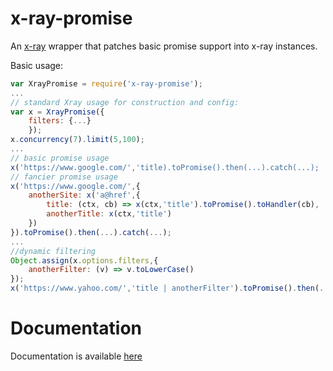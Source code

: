 # x-ray-promise

An [x-ray](https://github.com/lapwinglabs/x-ray) wrapper that patches basic promise support into x-ray instances.

Basic usage:
```js
var XrayPromise = require('x-ray-promise');
...
// standard Xray usage for construction and config:
var x = XrayPromise({
    filters: {...}
    });
x.concurrency(7).limit(5,100);
...
// basic promise usage
x('https://www.google.com/','title).toPromise().then(...).catch(...);
// fancier promise usage
x('https://www.google.com/',{
    anotherSite: x('a@href',{
        title: (ctx, cb) => x(ctx,'title').toPromise().toHandler(cb),
        anotherTitle: x(ctx,'title')
    })
}).toPromise().then(...).catch(...);
...
//dynamic filtering
Object.assign(x.options.filters,{
    anotherFilter: (v) => v.toLowerCase()
});
x('https://www.yahoo.com/','title | anotherFilter').toPromise().then(...).catch(...);
```

# Documentation

Documentation is available [here](https://professoreugene.github.io/x-ray-promise/XrayPromiseWrapper.html)